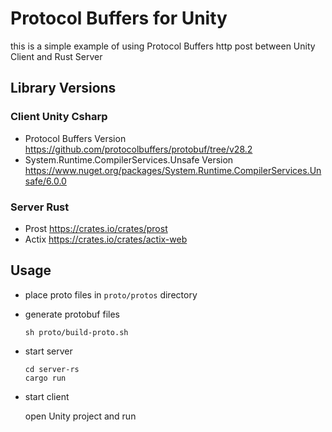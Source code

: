 # Protocol Buffers for Unity

this is a simple example of using Protocol Buffers http post between Unity Client and Rust Server

## Library Versions

### Client Unity Csharp

-   Protocol Buffers Version
    <https://github.com/protocolbuffers/protobuf/tree/v28.2>
-   System.Runtime.CompilerServices.Unsafe Version
    <https://www.nuget.org/packages/System.Runtime.CompilerServices.Unsafe/6.0.0>

### Server Rust

-   Prost
    <https://crates.io/crates/prost>
-   Actix
    <https://crates.io/crates/actix-web>

## Usage

-   place proto files in `proto/protos` directory

-   generate protobuf files

    ```shell
    sh proto/build-proto.sh
    ```

-   start server

    ```shell
    cd server-rs
    cargo run
    ```

-   start client

    open Unity project and run
